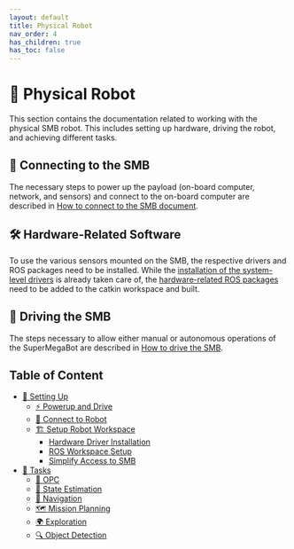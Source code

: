 ```yaml
---
layout: default
title: Physical Robot
nav_order: 4
has_children: true
has_toc: false
---
```


# 🤖 Physical Robot

This section contains the documentation related to working with the physical SMB robot. This includes setting up hardware, driving the robot, and achieving different tasks.

## 🔌 Connecting to the SMB

The necessary steps to power up the payload (on-board computer, network, and sensors) and connect to the on-board computer are described in [How to connect to the SMB document](setting-up/connect-to-robot.md).

## 🛠️ Hardware-Related Software

To use the various sensors mounted on the SMB, the respective drivers and ROS packages need to be installed. While the [installation of the system-level drivers](setting-up/robot-workspace-setup.md#hardware-driver-installation) is already taken care of, the [hardware-related ROS packages](setting-up/robot-workspace-setup.md#setting-up-the-hardware-related-ros-packages) need to be added to the catkin workspace and built.

## 🚗 Driving the SMB

The steps necessary to allow either manual or autonomous operations of the SuperMegaBot are described in [How to drive the SMB](setting-up/powerup-and-drive.md).

## Table of Content

- [🔧 Setting Up](setting-up)
    - [⚡ Powerup and Drive](setting-up/powerup-and-drive.md)
    - [🔌 Connect to Robot](setting-up/connect-to-robot.md)
    - [🏗️ Setup Robot Workspace](setting-up/robot-workspace-setup.md)
        - [Hardware Driver Installation](setting-up/robot-workspace-setup.md#hardware-driver-installation)
        - [ROS Workspace Setup](setting-up/robot-workspace-setup.md#setting-up-the-hardware-related-ros-packages)
        - [Simplify Access to SMB](setting-up/robot-workspace-setup.md#simplify-access-to-smb)
- [🎯 Tasks](tasks)
    - [🔧 OPC](tasks/opc.md)
    - [📡 State Estimation](tasks/state-estimation.md)
    - [🚀 Navigation](tasks/navigation.md)
    - [🗺️ Mission Planning](tasks/mission-planning.md)
    - [🌍 Exploration](tasks/exploration.md)
    - [🔍 Object Detection](tasks/object-detection.md)
